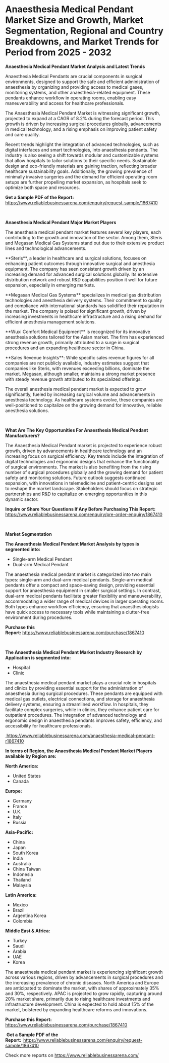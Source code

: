 <p><h1>Anaesthesia Medical Pendant Market Size and Growth, Market Segmentation, Regional and Country Breakdowns, and Market Trends for Period from 2025 -  2032</h1></p><p><strong>Anaesthesia Medical Pendant Market Analysis and Latest Trends</strong></p>
<p><p>Anaesthesia Medical Pendants are crucial components in surgical environments, designed to support the safe and efficient administration of anaesthesia by organizing and providing access to medical gases, monitoring systems, and other anaesthesia-related equipment. These pendants enhance workflow in operating rooms, enabling easy maneuverability and access for healthcare professionals.</p><p>The Anaesthesia Medical Pendant Market is witnessing significant growth, projected to expand at a CAGR of 8.2% during the forecast period. This growth is driven by increasing surgical procedures globally, advancements in medical technology, and a rising emphasis on improving patient safety and care quality. </p><p>Recent trends highlight the integration of advanced technologies, such as digital interfaces and smart technologies, into anaesthesia pendants. The industry is also seeing a shift towards modular and customizable systems that allow hospitals to tailor solutions to their specific needs. Sustainable design and eco-friendly materials are gaining traction, reflecting broader healthcare sustainability goals. Additionally, the growing prevalence of minimally invasive surgeries and the demand for efficient operating room setups are further propelling market expansion, as hospitals seek to optimize both space and resources.</p></p>
<p><strong>Get a Sample PDF of the Report:&nbsp;</strong> <a href="https://www.reliablebusinessarena.com/enquiry/request-sample/1867410?utm_campaign=1891&utm_medium=2&utm_source=Github&utm_content=ia&utm_term=05032025&utm_id=anaesthesia-medical-pendant">https://www.reliablebusinessarena.com/enquiry/request-sample/1867410</a></p>
<p>&nbsp;</p>
<p><strong>Anaesthesia Medical Pendant Major Market Players</strong></p>
<p><p>The anesthesia medical pendant market features several key players, each contributing to the growth and innovation of the sector. Among them, Steris and Megasan Medical Gas Systems stand out due to their extensive product lines and technological advancements.</p><p>**Steris**, a leader in healthcare and surgical solutions, focuses on enhancing patient outcomes through innovative surgical and anesthesia equipment. The company has seen consistent growth driven by an increasing demand for advanced surgical solutions globally. Its extensive distribution network and robust R&D capabilities position it well for future expansion, especially in emerging markets.</p><p>**Megasan Medical Gas Systems** specializes in medical gas distribution technologies and anesthesia delivery systems. Their commitment to quality and compliance with international standards has solidified their reputation in the market. The company is poised for significant growth, driven by increasing investments in healthcare infrastructure and a rising demand for efficient anesthesia management solutions.</p><p>**Wuxi Comfort Medical Equipment** is recognized for its innovative anesthesia solutions tailored for the Asian market. The firm has experienced strong revenue growth, primarily attributed to a surge in surgical procedures and an expanding healthcare sector in China.</p><p>**Sales Revenue Insights**: While specific sales revenue figures for all companies are not publicly available, industry estimates suggest that companies like Steris, with revenues exceeding billions, dominate the market. Megasan, although smaller, maintains a strong market presence with steady revenue growth attributed to its specialized offerings.</p><p>The overall anesthesia medical pendant market is expected to grow significantly, fueled by increasing surgical volume and advancements in anesthesia technology. As healthcare systems evolve, these companies are well-positioned to capitalize on the growing demand for innovative, reliable anesthesia solutions.</p></p>
<p>&nbsp;</p>
<p><strong>What Are The Key Opportunities For Anaesthesia Medical Pendant Manufacturers?</strong></p>
<p><p>The Anaesthesia Medical Pendant market is projected to experience robust growth, driven by advancements in healthcare technology and an increasing focus on surgical efficiency. Key trends include the integration of digital technologies and ergonomic designs that enhance the functionality of surgical environments. The market is also benefiting from the rising number of surgical procedures globally and the growing demand for patient safety and monitoring solutions. Future outlook suggests continued expansion, with innovations in telemedicine and patient-centric designs set to reshape the market landscape. Stakeholders should focus on strategic partnerships and R&D to capitalize on emerging opportunities in this dynamic sector.</p></p>
<p><strong>Inquire or Share Your Questions If Any Before Purchasing This Report:</strong> <a href="https://www.reliablebusinessarena.com/enquiry/pre-order-enquiry/1867410?utm_campaign=1891&utm_medium=2&utm_source=Github&utm_content=ia&utm_term=05032025&utm_id=anaesthesia-medical-pendant">https://www.reliablebusinessarena.com/enquiry/pre-order-enquiry/1867410</a></p>
<p>&nbsp;</p>
<p><strong>Market Segmentation</strong></p>
<p><strong>The Anaesthesia Medical Pendant Market Analysis by types is segmented into:</strong></p>
<p><ul><li>Single-arm Medical Pendant</li><li>Dual-arm Medical Pendant</li></ul></p>
<p><p>The anaesthesia medical pendant market is categorized into two main types: single-arm and dual-arm medical pendants. Single-arm medical pendants offer a compact and space-saving design, providing essential support for anaesthesia equipment in smaller surgical settings. In contrast, dual-arm medical pendants facilitate greater flexibility and maneuverability, accommodating a wider range of medical devices in larger operating rooms. Both types enhance workflow efficiency, ensuring that anaesthesiologists have quick access to necessary tools while maintaining a clutter-free environment during procedures.</p></p>
<p><strong>Purchase this Report:&nbsp;</strong><a href="https://www.reliablebusinessarena.com/purchase/1867410?utm_campaign=1891&utm_medium=2&utm_source=Github&utm_content=ia&utm_term=05032025&utm_id=anaesthesia-medical-pendant">https://www.reliablebusinessarena.com/purchase/1867410</a></p>
<p>&nbsp;</p>
<p><strong>The Anaesthesia Medical Pendant Market Industry Research by Application is segmented into:</strong></p>
<p><ul><li>Hospital</li><li>Clinic</li></ul></p>
<p><p>The anaesthesia medical pendant market plays a crucial role in hospitals and clinics by providing essential support for the administration of anaesthesia during surgical procedures. These pendants are equipped with medical gas outlets, electrical connections, and storage for anaesthesia delivery systems, ensuring a streamlined workflow. In hospitals, they facilitate complex surgeries, while in clinics, they enhance patient care for outpatient procedures. The integration of advanced technology and ergonomic design in anaesthesia pendants improves safety, efficiency, and accessibility for healthcare professionals.</p></p>
<p><a href="https://www.reliablebusinessarena.com/anaesthesia-medical-pendant-r1867410?utm_campaign=1891&utm_medium=2&utm_source=Github&utm_content=ia&utm_term=05032025&utm_id=anaesthesia-medical-pendant">&nbsp;https://www.reliablebusinessarena.com/anaesthesia-medical-pendant-r1867410</a></p>
<p><strong>In terms of Region, the Anaesthesia Medical Pendant Market Players available by Region are:</strong></p>
<p>
    <p> <strong> North America: </strong>
        <ul>
            <li>United States</li>
            <li>Canada</li>
        </ul>
        </p> 
    <p> <strong> Europe: </strong>
        <ul>
            <li>Germany</li>
            <li>France</li>
            <li>U.K.</li>
            <li>Italy</li>
            <li>Russia</li>
        </ul>
        </p> 
    <p> <strong> Asia-Pacific: </strong>
        <ul>
            <li>China</li>
            <li>Japan</li>
            <li>South Korea</li>
            <li>India</li>
            <li>Australia</li>
            <li>China Taiwan</li>
            <li>Indonesia</li>
            <li>Thailand</li>
            <li>Malaysia</li>
        </ul>
        </p> 
    <p> <strong> Latin America: </strong>
        <ul>
            <li>Mexico</li>
            <li>Brazil</li>
            <li>Argentina Korea</li>
            <li>Colombia</li>
        </ul>
        </p> 
    <p> <strong> Middle East & Africa: </strong>
        <ul>
            <li>Turkey</li>
            <li>Saudi</li>
            <li>Arabia</li>
            <li>UAE</li>
            <li>Korea</li>
        </ul>
    </p>
    </p>
<p><p>The anaesthesia medical pendant market is experiencing significant growth across various regions, driven by advancements in surgical procedures and the increasing prevalence of chronic diseases. North America and Europe are anticipated to dominate the market, with shares of approximately 35% and 30%, respectively. APAC is projected to grow rapidly, capturing around 20% market share, primarily due to rising healthcare investments and infrastructure development. China is expected to hold about 15% of the market, bolstered by expanding healthcare reforms and innovations.</p></p>
<p><strong>Purchase this Report: </strong><a href="https://www.reliablebusinessarena.com/purchase/1867410?utm_campaign=1891&utm_medium=2&utm_source=Github&utm_content=ia&utm_term=05032025&utm_id=anaesthesia-medical-pendant">https://www.reliablebusinessarena.com/purchase/1867410</a></p>
<p>&nbsp;<strong>Get a Sample PDF of the Report:&nbsp;&nbsp;</strong><a href="https://www.reliablebusinessarena.com/enquiry/request-sample/1867410?utm_campaign=1891&utm_medium=2&utm_source=Github&utm_content=ia&utm_term=05032025&utm_id=anaesthesia-medical-pendant">https://www.reliablebusinessarena.com/enquiry/request-sample/1867410</a></p>
<p><strong></strong></p>
<p>Check more reports on <a href="https://www.reliablebusinessarena.com/?utm_campaign=1891&utm_medium=2&utm_source=Github&utm_content=ia&utm_term=05032025&utm_id=anaesthesia-medical-pendant">https://www.reliablebusinessarena.com/</a></p>